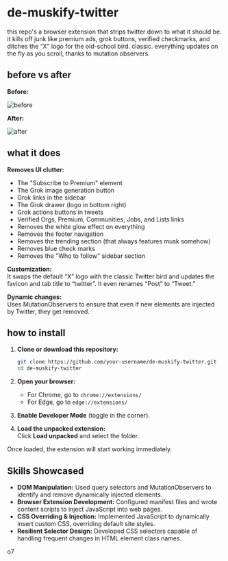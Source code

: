 # de-muskify-twitter

this repo's a browser extension that strips twitter down to what it should be. it kills off junk like premium ads, grok buttons, verified checkmarks, and ditches the “X” logo for the old-school bird. classic. everything updates on the fly as you scroll, thanks to mutation observers.

## before vs after

**Before:**

![before](https://github.com/user-attachments/assets/857b6be5-db7e-4116-8592-e061902db7a6)

**After:**

![after](https://github.com/user-attachments/assets/22b2ab39-c7fc-41c5-b7f5-dc17534d615f)

## what it does

**Removes UI clutter:**
- The "Subscribe to Premium" element  
- The Grok image generation button  
- Grok links in the sidebar  
- The Grok drawer (logo in bottom right)  
- Grok actions buttons in tweets  
- Verified Orgs, Premium, Communities, Jobs, and Lists links  
- Removes the white glow effect on everything  
- Removes the footer navigation  
- Removes the trending section (that always features musk somehow)
- Removes blue check marks  
- Removes the "Who to follow" sidebar section  

**Customization:**  
  It swaps the default “X” logo with the classic Twitter bird and updates the favicon and tab title to “twitter”. It even renames “Post” to “Tweet.”

**Dynamic changes:**  
  Uses MutationObservers to ensure that even if new elements are injected by Twitter, they get removed.

## how to install

1. **Clone or download this repository:**

   ```bash
   git clone https://github.com/your-username/de-muskify-twitter.git
   cd de-muskify-twitter
   ```

2. **Open your browser:**

   - For Chrome, go to `chrome://extensions/`  
   - For Edge, go to `edge://extensions/`

3. **Enable Developer Mode** (toggle in the corner).

4. **Load the unpacked extension:**  
   Click **Load unpacked** and select the folder.

Once loaded, the extension will start working immediately.

## Skills Showcased

- **DOM Manipulation:** Used query selectors and MutationObservers to identify and remove dynamically injected elements.
- **Browser Extension Development:** Configured manifest files and wrote content scripts to inject JavaScript into web pages.
- **CSS Overriding & Injection:** Implemented JavaScript to dynamically insert custom CSS, overriding default site styles.
- **Resilient Selector Design:** Developed CSS selectors capable of handling frequent changes in HTML element class names.

o7
